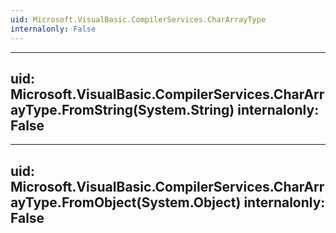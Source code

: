 ```yaml
---
uid: Microsoft.VisualBasic.CompilerServices.CharArrayType
internalonly: False
---
```


---
uid: Microsoft.VisualBasic.CompilerServices.CharArrayType.FromString(System.String)
internalonly: False
---

---
uid: Microsoft.VisualBasic.CompilerServices.CharArrayType.FromObject(System.Object)
internalonly: False
---
